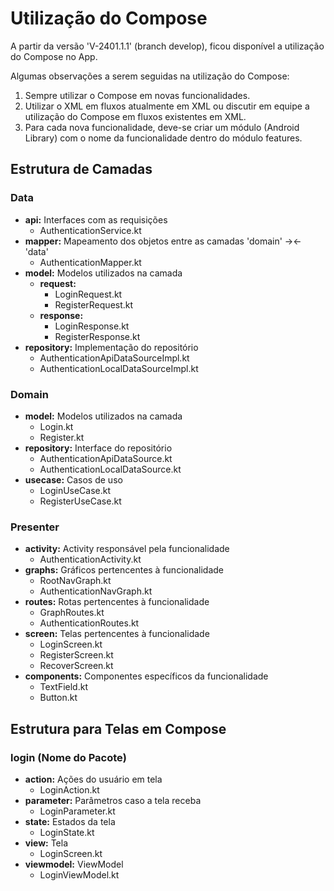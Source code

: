 # Utilização do Compose

A partir da versão 'V-2401.1.1' (branch develop), ficou disponível a utilização do Compose no App.

Algumas observações a serem seguidas na utilização do Compose:

1. Sempre utilizar o Compose em novas funcionalidades.
2. Utilizar o XML em fluxos atualmente em XML ou discutir em equipe a utilização do Compose em fluxos existentes em XML.
3. Para cada nova funcionalidade, deve-se criar um módulo (Android Library) com o nome da funcionalidade dentro do módulo features.

## Estrutura de Camadas

### Data
   - **api:** Interfaces com as requisições
      - AuthenticationService.kt
   - **mapper:** Mapeamento dos objetos entre as camadas 'domain' -><- 'data'
      - AuthenticationMapper.kt
   - **model:** Modelos utilizados na camada
      - **request:**
         - LoginRequest.kt
         - RegisterRequest.kt
      - **response:**
         - LoginResponse.kt
         - RegisterResponse.kt
   - **repository:** Implementação do repositório
      - AuthenticationApiDataSourceImpl.kt
      - AuthenticationLocalDataSourceImpl.kt

### Domain
   - **model:** Modelos utilizados na camada
      - Login.kt
      - Register.kt
   - **repository:** Interface do repositório
      - AuthenticationApiDataSource.kt
      - AuthenticationLocalDataSource.kt
   - **usecase:** Casos de uso
      - LoginUseCase.kt
      - RegisterUseCase.kt

### Presenter
   - **activity:** Activity responsável pela funcionalidade
      - AuthenticationActivity.kt
   - **graphs:** Gráficos pertencentes à funcionalidade
      - RootNavGraph.kt
      - AuthenticationNavGraph.kt
   - **routes:** Rotas pertencentes à funcionalidade
      - GraphRoutes.kt
      - AuthenticationRoutes.kt
   - **screen:** Telas pertencentes à funcionalidade
      - LoginScreen.kt
      - RegisterScreen.kt
      - RecoverScreen.kt
   - **components:** Componentes específicos da funcionalidade
      - TextField.kt
      - Button.kt

## Estrutura para Telas em Compose

### login (Nome do Pacote)
   - **action:** Ações do usuário em tela
      - LoginAction.kt
   - **parameter:** Parâmetros caso a tela receba
      - LoginParameter.kt
   - **state:** Estados da tela
      - LoginState.kt
   - **view:** Tela
      - LoginScreen.kt
   - **viewmodel:** ViewModel
      - LoginViewModel.kt
